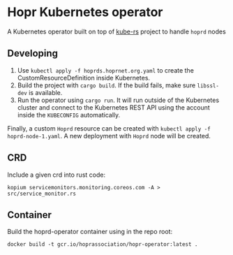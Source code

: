 # Hopr Kubernetes operator

A Kubernetes operator built on top of [kube-rs](https://github.com/clux/kube-rs) project to handle `hoprd` nodes

## Developing

1. Use `kubectl apply -f hoprds.hoprnet.org.yaml` to create the CustomResourceDefinition inside Kubernetes.
2. Build the project with `cargo build`. If the build fails, make sure `libssl-dev` is available.
3. Run the operator using `cargo run`. It will run outside of the Kubernetes cluster and connect to the Kubernetes REST API using the account inside the `KUBECONFIG` automatically.

Finally, a custom `Hoprd` resource can be created with `kubectl apply -f hoprd-node-1.yaml`. A new deployment with `Hoprd` node will be created. 


## CRD

Include a given crd into rust code:
````
kopium servicemonitors.monitoring.coreos.com -A > src/service_monitor.rs
````

## Container
Build the hoprd-operator container using in the repo root:

```shell
docker build -t gcr.io/hoprassociation/hopr-operator:latest .
```
